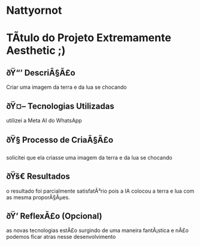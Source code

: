 # Nattyornot
# TÃ­tulo do Projeto Extremamente Aesthetic ;)

## ðŸ“’ DescriÃ§Ã£o
Criar uma imagem da terra e da lua se chocando

## ðŸ¤– Tecnologias Utilizadas
utilizei a Meta AI do WhatsApp

## ðŸ§ Processo de CriaÃ§Ã£o
solicitei que ela criasse uma imagem da terra e da lua se chocando 

## ðŸš€ Resultados
o resultado foi parcialmente satisfatÃ³rio pois a IA colocou a terra e lua com as mesma proporÃ§Ãµes.

## ðŸ’­ ReflexÃ£o (Opcional)
as novas tecnologias estÃ£o surgindo de uma maneira fantÃ¡stica e nÃ£o podemos ficar atras nesse desenvolvimento
